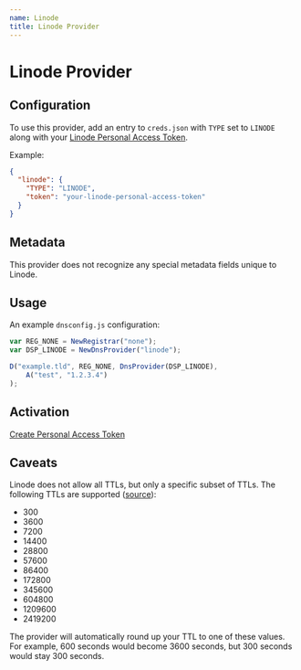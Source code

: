 ```yaml
---
name: Linode
title: Linode Provider
---
```

# Linode Provider

## Configuration

To use this provider, add an entry to `creds.json` with `TYPE` set to `LINODE`
along with your [Linode Personal Access Token](https://cloud.linode.com/profile/tokens).

Example:

```json
{
  "linode": {
    "TYPE": "LINODE",
    "token": "your-linode-personal-access-token"
  }
}
```

## Metadata
This provider does not recognize any special metadata fields unique to Linode.

## Usage
An example `dnsconfig.js` configuration:

```javascript
var REG_NONE = NewRegistrar("none");
var DSP_LINODE = NewDnsProvider("linode");

D("example.tld", REG_NONE, DnsProvider(DSP_LINODE),
    A("test", "1.2.3.4")
);
```

## Activation
[Create Personal Access Token](https://cloud.linode.com/profile/tokens)

## Caveats
Linode does not allow all TTLs, but only a specific subset of TTLs. The following TTLs are supported
([source](https://github.com/linode/manager/blob/master/src/domains/components/SelectDNSSeconds.js)):

- 300
- 3600
- 7200
- 14400
- 28800
- 57600
- 86400
- 172800
- 345600
- 604800
- 1209600
- 2419200

The provider will automatically round up your TTL to one of these values. For example, 600 seconds would become 3600
seconds, but 300 seconds would stay 300 seconds.
